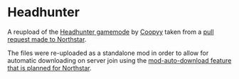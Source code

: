 # Headhunter

A reupload of the [Headhunter gamemode](https://github.com/Coopyy/Headhunter/) by [Coopyy](https://github.com/Coopyy) taken from a [pull request made to Northstar](https://github.com/R2Northstar/NorthstarMods/pull/498).

The files were re-uploaded as a standalone mod in order to allow for automatic downloading on server join using the [mod-auto-download feature that is planned for Northstar](https://northstar.tf/blog/mad-update/).
